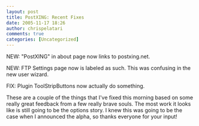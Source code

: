 ```yaml
---
layout: post
title: PostXING: Recent Fixes
date: 2005-11-17 18:26
author: chrispelatari
comments: true
categories: [Uncategorized]
---
```


<p>NEW: "PostXING" in about page now links to postxing.net.</p>
<p>NEW: FTP Settings page now is labeled as such. This was confusing in the new 
user wizard.</p>
<p>FIX: Plugin ToolStripButtons now actually do something.</p>
<p>These are a couple of the things that I've fixed this morning based 
on some really great feedback from a few really brave souls. The most work it 
looks like is still going to be the options story. I knew this was going to be 
the case when I announced the alpha, so thanks everyone for your 
input!</p>
